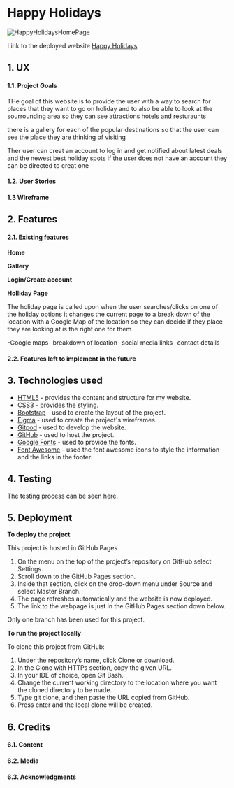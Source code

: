 # Happy Holidays

![HappyHolidaysHomePage]()


Link to the deployed website [Happy Holidays](https://orihillairetdev.github.io/Milestone-project-2/)

## 1. UX

#### 1.1. Project Goals

THe goal of this website is to provide the user with a way to search for places that they want to go on holiday 
and to also be able to look at the sourrounding area so they can see attractions hotels and resturaunts 

there is a gallery for each of the popular destinations so that the user can see the place they are thinking of visiting 

Ther user can creat an account to log in and get notified about latest deals and the newest best holiday spots
if the user does not have an account they can be directed to creat one 





#### 1.2. User Stories


  
 #### 1.3 Wireframe



## 2. Features

#### 2.1. Existing features

**Home**


**Gallery**



**Login/Create account**


**Holliday Page**

The holiday page is called upon when the user searches/clicks on one of the holiday options it changes the current page to
a break down of the location with a Google Map of the location so they can decide if they place they are looking at is the right one for them

-Google maps
-breakdown of location
-social media links
-contact details 


####  2.2. Features left to implement in the future



## 3. Technologies used

- [HTML5](https://en.wikipedia.org/wiki/HTML5) - provides the content and structure for my website.
- [CSS3](https://en.wikipedia.org/wiki/Cascading_Style_Sheets) - provides the styling.
- [Bootstrap](https://getbootstrap.com/) - used to create the layout of the project.
- [Figma](https://www.figma.com/) - used to create the project's wireframes.
- [Gitpod](https://gitpod.io/) - used to develop the website.
- [GitHub](https://github.com/) - used to host the project.
- [Google Fonts](https://fonts.google.com/) - used to provide the fonts.
- [Font Awesome](https://fontawesome.com/) - used the font awesome icons to style the information and the links in the footer.




## 4. Testing

The testing process can be seen [here](TESTING.md).

## 5. Deployment

**To deploy the project**

This project is hosted in GitHub Pages

1. On the menu on the top of the project’s repository on GitHub select Settings.
2. Scroll down to the GitHub Pages section.
3. Inside that section, click on the drop-down menu under Source and select Master Branch.
3. The page refreshes automatically and the website is now deployed.
4. The link to the webpage is just in the GitHub Pages section down below.

Only one branch has been used for this project.

**To run the project locally**

To clone this project from GitHub:

1. Under the repository’s name, click Clone or download.
2. In the Clone with HTTPs section, copy the given URL.
3. In your IDE of choice, open Git Bash.
4. Change the current working directory to the location where you want the cloned directory to be made.
5. Type git clone, and then paste the URL copied from GitHub.
6. Press enter and the local clone will be created.

## 6. Credits

#### 6.1. Content



####  6.2. Media

 

####  6.3. Acknowledgments
